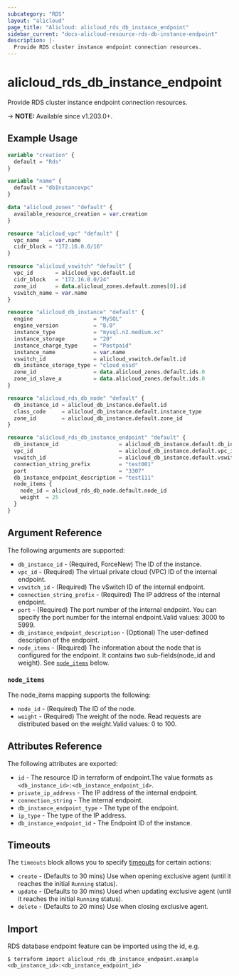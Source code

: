 ```yaml
---
subcategory: "RDS"
layout: "alicloud"
page_title: "Alicloud: alicloud_rds_db_instance_endpoint"
sidebar_current: "docs-alicloud-resource-rds-db-instance-endpoint"
description: |-
  Provide RDS cluster instance endpoint connection resources.
---
```


# alicloud_rds_db_instance_endpoint

Provide RDS cluster instance endpoint connection resources.

-> **NOTE:** Available since v1.203.0+.

## Example Usage

```terraform
variable "creation" {
  default = "Rds"
}

variable "name" {
  default = "dbInstancevpc"
}

data "alicloud_zones" "default" {
  available_resource_creation = var.creation
}

resource "alicloud_vpc" "default" {
  vpc_name   = var.name
  cidr_block = "172.16.0.0/16"
}

resource "alicloud_vswitch" "default" {
  vpc_id       = alicloud_vpc.default.id
  cidr_block   = "172.16.0.0/24"
  zone_id      = data.alicloud_zones.default.zones[0].id
  vswitch_name = var.name
}

resource "alicloud_db_instance" "default" {
  engine                   = "MySQL"
  engine_version           = "8.0"
  instance_type            = "mysql.n2.medium.xc"
  instance_storage         = "20"
  instance_charge_type     = "Postpaid"
  instance_name            = var.name
  vswitch_id               = alicloud_vswitch.default.id
  db_instance_storage_type = "cloud_essd"
  zone_id                  = data.alicloud_zones.default.ids.0
  zone_id_slave_a          = data.alicloud_zones.default.ids.0
}

resource "alicloud_rds_db_node" "default" {
  db_instance_id = alicloud_db_instance.default.id
  class_code     = alicloud_db_instance.default.instance_type
  zone_id        = alicloud_db_instance.default.zone_id
}

resource "alicloud_rds_db_instance_endpoint" "default" {
  db_instance_id                   = alicloud_db_instance.default.db_instance_id
  vpc_id                           = alicloud_db_instance.default.vpc_id
  vswitch_id                       = alicloud_db_instance.default.vswitch_id
  connection_string_prefix         = "test001"
  port                             = "3307"
  db_instance_endpoint_description = "test111"
  node_items {
    node_id = alicloud_rds_db_node.default.node_id
    weight  = 25
  }
}
```

## Argument Reference

The following arguments are supported:

* `db_instance_id` - (Required, ForceNew) The ID of the instance.
* `vpc_id` - (Required) The virtual private cloud (VPC) ID of the internal endpoint.
* `vswitch_id` - (Required) The vSwitch ID of the internal endpoint.
* `connection_string_prefix` - (Required) The IP address of the internal endpoint.
* `port` - (Required) The port number of the internal endpoint. You can specify the port number for the internal endpoint.Valid values: 3000 to 5999.
* `db_instance_endpoint_description` - (Optional) The user-defined description of the endpoint.
* `node_items` - (Required) The information about the node that is configured for the endpoint.  It contains two sub-fields(node_id and weight). See [`node_items`](#node_items) below.

### `node_items`

The node_items mapping supports the following:

* `node_id` - (Required) The ID of the node.
* `weight` - (Required) The weight of the node. Read requests are distributed based on the weight.Valid values: 0 to 100.

## Attributes Reference

The following attributes are exported:

* `id` - The resource ID in terraform of endpoint.The value formats as `<db_instance_id>:<db_instance_endpoint_id>`.
* `private_ip_address` - The IP address of the internal endpoint.
* `connection_string` - The internal endpoint.
* `db_instance_endpoint_type` - The type of the endpoint.
* `ip_type` - The type of the IP address.
* `db_instance_endpoint_id` - The Endpoint ID of the instance.

## Timeouts

The `timeouts` block allows you to specify [timeouts](https://www.terraform.io/docs/configuration-0-11/resources.html#timeouts) for certain actions:

* `create` - (Defaults to 30 mins) Use when opening exclusive agent (until it reaches the initial `Running` status).
* `update` - (Defaults to 30 mins) Used when updating exclusive agent (until it reaches the initial `Running` status).
* `delete` - (Defaults to 20 mins) Use when closing exclusive agent.

## Import

RDS database endpoint feature can be imported using the id, e.g.

```shell
$ terraform import alicloud_rds_db_instance_endpoint.example <db_instance_id>:<db_instance_endpoint_id>
```
